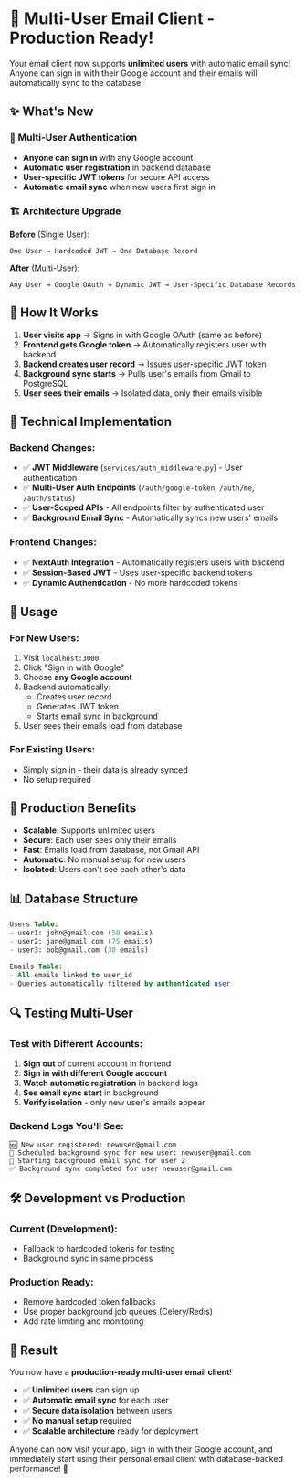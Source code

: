 # 🚀 Multi-User Email Client - Production Ready!

Your email client now supports **unlimited users** with automatic email sync! Anyone can sign in with their Google account and their emails will automatically sync to the database.

## ✨ What's New

### 🔐 Multi-User Authentication
- **Anyone can sign in** with any Google account
- **Automatic user registration** in backend database
- **User-specific JWT tokens** for secure API access
- **Automatic email sync** when new users first sign in

### 🏗️ Architecture Upgrade

**Before** (Single User):
```
One User → Hardcoded JWT → One Database Record
```

**After** (Multi-User):
```
Any User → Google OAuth → Dynamic JWT → User-Specific Database Records
```

## 🎯 How It Works

1. **User visits app** → Signs in with Google OAuth (same as before)
2. **Frontend gets Google token** → Automatically registers user with backend
3. **Backend creates user record** → Issues user-specific JWT token
4. **Background sync starts** → Pulls user's emails from Gmail to PostgreSQL
5. **User sees their emails** → Isolated data, only their emails visible

## 🔧 Technical Implementation

### Backend Changes:
- ✅ **JWT Middleware** (`services/auth_middleware.py`) - User authentication
- ✅ **Multi-User Auth Endpoints** (`/auth/google-token`, `/auth/me`, `/auth/status`)
- ✅ **User-Scoped APIs** - All endpoints filter by authenticated user
- ✅ **Background Email Sync** - Automatically syncs new users' emails

### Frontend Changes:
- ✅ **NextAuth Integration** - Automatically registers users with backend
- ✅ **Session-Based JWT** - Uses user-specific backend tokens
- ✅ **Dynamic Authentication** - No more hardcoded tokens

## 🚀 Usage

### For New Users:
1. Visit `localhost:3000`
2. Click "Sign in with Google"
3. Choose **any Google account**
4. Backend automatically:
   - Creates user record
   - Generates JWT token
   - Starts email sync in background
5. User sees their emails load from database

### For Existing Users:
- Simply sign in - their data is already synced
- No setup required

## 🏢 Production Benefits

- **Scalable**: Supports unlimited users
- **Secure**: Each user sees only their emails
- **Fast**: Emails load from database, not Gmail API
- **Automatic**: No manual setup for new users
- **Isolated**: Users can't see each other's data

## 📊 Database Structure

```sql
Users Table:
- user1: john@gmail.com (50 emails)
- user2: jane@gmail.com (75 emails)
- user3: bob@gmail.com (30 emails)

Emails Table:
- All emails linked to user_id
- Queries automatically filtered by authenticated user
```

## 🔍 Testing Multi-User

### Test with Different Accounts:

1. **Sign out** of current account in frontend
2. **Sign in with different Google account**
3. **Watch automatic registration** in backend logs
4. **See email sync start** in background
5. **Verify isolation** - only new user's emails appear

### Backend Logs You'll See:
```
🆕 New user registered: newuser@gmail.com
🔄 Scheduled background sync for new user: newuser@gmail.com
🔄 Starting background email sync for user 2
✅ Background sync completed for user newuser@gmail.com
```

## 🛠️ Development vs Production

### Current (Development):
- Fallback to hardcoded tokens for testing
- Background sync in same process

### Production Ready:
- Remove hardcoded token fallbacks
- Use proper background job queues (Celery/Redis)
- Add rate limiting and monitoring

## 🎉 Result

You now have a **production-ready multi-user email client**!

- ✅ **Unlimited users** can sign up
- ✅ **Automatic email sync** for each user
- ✅ **Secure data isolation** between users
- ✅ **No manual setup** required
- ✅ **Scalable architecture** ready for deployment

Anyone can now visit your app, sign in with their Google account, and immediately start using their personal email client with database-backed performance! 🚀